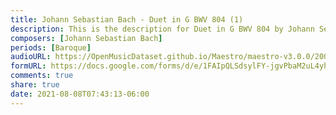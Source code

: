 ```yaml
---
title: Johann Sebastian Bach - Duet in G BWV 804 (1)
description: This is the description for Duet in G BWV 804 by Johann Sebastian Bach
composers: [Johann Sebastian Bach]
periods: [Baroque]
audioURL: https://OpenMusicDataset.github.io/Maestro/maestro-v3.0.0/2009/MIDI-Unprocessed_06_R1_2009_03-07_ORIG_MID--AUDIO_06_R1_2009_06_R1_2009_04_WAV.midi
formURL: https://docs.google.com/forms/d/e/1FAIpQLSdsylFY-jgvPbaM2uL4yhJgP_oB2b2mZFIFlNrhvaKBz0yEtQ/viewform
comments: true
share: true
date: 2021-08-08T07:43:13-06:00
---
```

